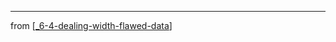
---
from [[_6-4-dealing-width-flawed-data]]

[//begin]: # "Autogenerated link references for markdown compatibility"
[_6-4-dealing-width-flawed-data]: _6-4-dealing-width-flawed-data.md "6.4 Your data is likely flawed: Dealing with problems in your data"
[//end]: # "Autogenerated link references"